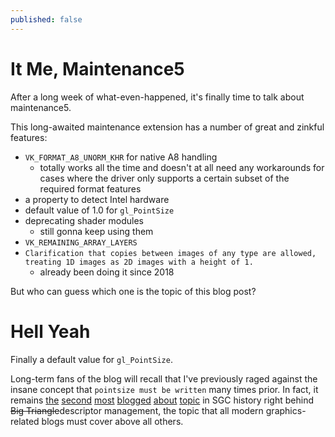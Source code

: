 ```yaml
---
published: false
---
```

# It Me, Maintenance5

After a long week of what-even-happened, it's finally time to talk about maintenance5.

This long-awaited maintenance extension has a number of great and zinkful features:
* `VK_FORMAT_A8_UNORM_KHR` for native A8 handling
  - totally works all the time and doesn't at all need any workarounds for cases where the driver only supports a certain subset of the required format features
* a property to detect Intel hardware
* default value of 1.0 for `gl_PointSize`
* deprecating shader modules
  - still gonna keep using them
* `VK_REMAINING_ARRAY_LAYERS`
* `Clarification that copies between images of any type are allowed, treating 1D images as 2D images with a height of 1.`
  - already been doing it since 2018

But who can guess which one is the topic of this blog post?

# Hell Yeah
Finally a default value for `gl_PointSize`.

Long-term fans of the blog will recall that I've previously raged against the insane concept that `pointsize must be written` many times prior. In fact, it remains [the]({{site.url}}/but-it-was-not-over) [second]({{site.url}}/the-saga-continues) [most]({{site.url}}/Slots) [blogged]({{site.url}}/debugging) [about]({{site.url}}/wew) [topic]({{site.url}}/here-we-go) in SGC history right behind ~~Big Triangle~~descriptor management, the topic that all modern graphics-related blogs must cover above all others.